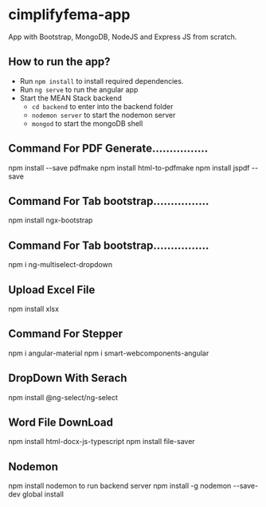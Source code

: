 # cimplifyfema-app
App with Bootstrap, MongoDB, NodeJS and Express JS from scratch.

## How to run the app?
- Run `npm install` to install required dependencies.
- Run `ng serve` to run the angular app
- Start the MEAN Stack backend
  - `cd backend` to enter into the backend folder
  - `nodemon server` to start the nodemon server
  - `mongod` to start the mongoDB shell

## Command For PDF Generate................
npm install --save pdfmake
npm install html-to-pdfmake 
npm install jspdf --save     

## Command For Tab bootstrap................
npm install ngx-bootstrap

## Command For Tab bootstrap................
npm i ng-multiselect-dropdown

## Upload Excel File
npm install xlsx

## Command For Stepper
npm i angular-material
npm i smart-webcomponents-angular

## DropDown With Serach
npm install @ng-select/ng-select

## Word File DownLoad
npm install html-docx-js-typescript
npm install file-saver

## Nodemon
npm install nodemon  to run backend server
npm install -g  nodemon --save-dev   global install

